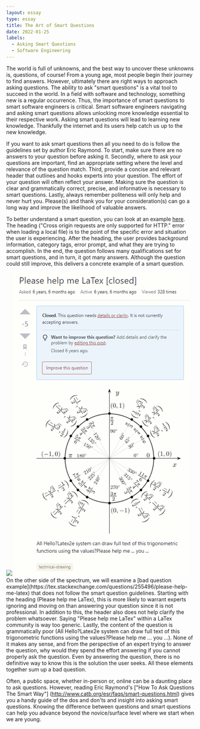 ```yaml
---
layout: essay
type: essay
title: The Art of Smart Questions
date: 2022-01-25
labels:
  - Asking Smart Questions
  - Software Engineering
---
```

The world is full of unknowns, and the best way to uncover these unknowns is, questions, of course! From a young age, most people begin their journey to find answers. However, ultimately there are right ways to approach asking questions. The ability to ask "smart questions" is a vital tool to succeed in the world. In a field with software and technology, something new is a regular occurrence. Thus, the importance of smart questions to smart software engineers is critical. Smart software engineers navigating and asking smart questions allows unlocking more knowledge essential to their respective work. Asking smart questions will lead to learning new knowledge. Thankfully the internet and its users help catch us up to the new knowledge.

If you want to ask smart questions then all you need to do is follow the guidelines set by author Eric Raymond. To start, make sure there are no answers to your question before asking it. Secondly, where to ask your questions are important, find an appropriate setting where the level and relevance of the question match. Third, provide a concise and relevant header that outlines and hooks experts into your question. The effort of your question will often reflect your answer. Making sure the question is clear and grammatically correct, precise, and informative is necessary to smart questions. Lastly, always remember politeness will only help and never hurt you. Please(s) and thank you for your consideration(s) can go a long way and improve the likelihood of valuable answers.  

To better understand a smart question, you can look at an example [here](https://stackoverflow.com/questions/10752055/cross-origin-requests-are-only-supported-for-http-error-when-loading-a-localt). The heading ("Cross origin requests are only supported for HTTP." error when loading a local file) is to the point of the specific error and situation the user is experiencing. After the heading, the user provides background information, category tags, error prompt, and what they are trying to accomplish. In the end, the question follows many qualifications set for smart questions, and in turn, it got many answers. Although the question could still improve, this delivers a concrete example of a smart question.

<img class="ui image" src="{{ site.baseurl }}/images/smartquestion.PNG">

<img class="ui small right floated rounded image" src="../images/badquestion.PNG">
On the other side of the spectrum, we will examine a [bad question example](https://tex.stackexchange.com/questions/255496/please-help-me-latex) that does not follow the smart question guidelines. Starting with the heading (Please help me LaTex), this is more likely to warrant experts ignoring and moving on than answering your question since it is not professional. In addition to this, the header also does not help clarify the problem whatsoever. Saying "Please help me LaTex" within a LaTex community is way too generic. Lastly, the content of the question is grammatically poor (All Hello?Latex2e system can draw full text of this trigonometric functions using the values?Please help me ... you ...). None of it makes any sense, and from the perspective of an expert trying to answer the question, why would they spend the effort answering if you cannot properly ask the question. Even by answering the question, there is no definitive way to know this is the solution the user seeks. All these elements together sum up a bad question.

Often, a public space, whether in-person or, online can be a daunting place to ask questions. However, reading Eric Raymond's ["How To Ask Questions The Smart Way"] (http://www.catb.org/esr/faqs/smart-questions.html) gives you a handy guide of the dos and don'ts and insight into asking smart questions. Knowing the difference between questions and smart questions can help you advance beyond the novice/surface level where we start when we are young.
